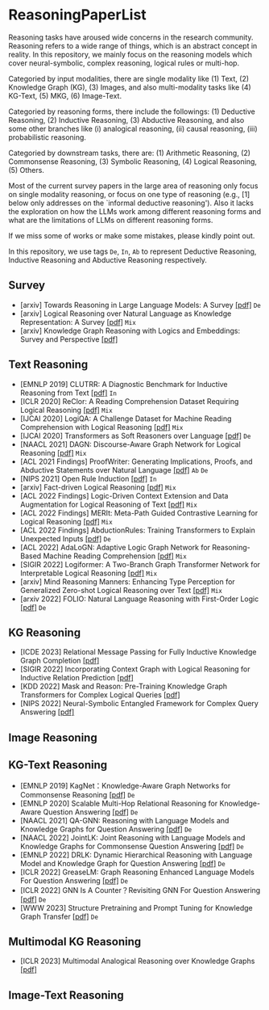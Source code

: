 # ReasoningPaperList
Reasoning tasks have aroused wide concerns in the research community. Reasoning refers to a wide range of things, which is an abstract concept in reality. In this repository, we mainly focus on the reasoning models which cover neural-symbolic, complex reasoning, logical rules or multi-hop. 

Categoried by input modalities, there are single modality like (1) Text, (2) Knowledge Graph (KG), (3) Images, and also multi-modality tasks like (4) KG-Text, (5) MKG, (6) Image-Text.

Categoried by reasoning forms, there include the followings: (1) Deductive Reasoning, (2) Inductive Reasoning, (3) Abductive Reasoning, and also some other branches like (i) analogical reasoning, (ii) causal reasoning, (iii) probabilistic reasoning. 

Categoried by downstream tasks, there are: (1) Arithmetic Reasoning, (2) Commonsense Reasoning, (3) Symbolic Reasoning, (4) Logical Reasoning, (5) Others.

Most of the current survey papers in the large area of reasoning only focus on single modality reasoning, or focus on one type of reasoning (e.g., [1] below only addresses on the `informal deductive reasoning'). Also it lacks the exploration on how the LLMs work among different reasoning forms and what are the limitations of LLMs on different reasoning forms. 

If we miss some of works or make some mistakes, please kindly point out. 

In this repository, we use tags ``De``, ``In``, ``Ab`` to represent Deductive Reasoning, Inductive Reasoning and Abductive Reasoning respectively. 

## Survey
- [arxiv] Towards Reasoning in Large Language Models: A Survey [[pdf]](https://arxiv.org/abs/2212.10403) ``De``
- [arxiv] Logical Reasoning over Natural Language as Knowledge Representation: A Survey [[pdf]](https://arxiv.org/pdf/2303.12023v1.pdf) ``Mix``
- [arxiv] Knowledge Graph Reasoning with Logics and Embeddings: Survey and Perspective [[pdf]](https://arxiv.org/pdf/2202.07412.pdf)


## Text Reasoning
- [EMNLP 2019] CLUTRR: A Diagnostic Benchmark for Inductive Reasoning from Text [[pdf]](https://aclanthology.org/D19-1458.pdf) ``In``
- [ICLR 2020] ReClor: A Reading Comprehension Dataset Requiring Logical Reasoning [[pdf]](https://arxiv.org/abs/2002.04326) ``Mix``
- [IJCAI 2020] LogiQA: A Challenge Dataset for Machine Reading Comprehension with Logical Reasoning [[pdf]](https://arxiv.org/abs/2007.08124) ``Mix``
- [IJCAI 2020] Transformers as Soft Reasoners over Language [[pdf]](https://www.ijcai.org/proceedings/2020/0537.pdf) ``De``
- [NAACL 2021] DAGN: Discourse-Aware Graph Network for Logical Reasoning [[pdf]](https://arxiv.org/abs/2103.14349) ``Mix``
- [ACL 2021 Findings] ProofWriter: Generating Implications, Proofs, and Abductive Statements over Natural Language [[pdf]](https://aclanthology.org/2021.findings-acl.317.pdf) ``Ab`` ``De``
- [NIPS 2021] Open Rule Induction [[pdf]](https://arxiv.org/abs/2110.13577) ``In``
- [arxiv] Fact-driven Logical Reasoning [[pdf]](https://arxiv.org/abs/2105.10334) ``Mix``
- [ACL 2022 Findings] Logic-Driven Context Extension and Data Augmentation for Logical Reasoning of Text [[pdf]](https://arxiv.org/abs/2105.03659) ``Mix``
- [ACL 2022 Findings] MERIt: Meta-Path Guided Contrastive Learning for Logical Reasoning [[pdf]](https://aclanthology.org/2022.findings-acl.276.pdf) ``Mix``
- [ACL 2022 Findings] AbductionRules: Training Transformers to Explain Unexpected Inputs [[pdf]](https://aclanthology.org/2022.findings-acl.19) ``De``
- [ACL 2022] AdaLoGN: Adaptive Logic Graph Network for Reasoning-Based Machine Reading Comprehension [[pdf]](https://arxiv.org/abs/2203.08992) ``Mix``
- [SIGIR 2022] Logiformer: A Two-Branch Graph Transformer Network for Interpretable Logical Reasoning [[pdf]](https://dl.acm.org/doi/abs/10.1145/3477495.3532016) ``Mix``
- [arxiv] Mind Reasoning Manners: Enhancing Type Perception for Generalized Zero-shot Logical Reasoning over Text [[pdf]](https://arxiv.org/abs/2301.02983) ``Mix``
- [arxiv 2022] FOLIO: Natural Language Reasoning with First-Order Logic [[pdf]](https://arxiv.org/pdf/2209.00840.pdf) ``De``

## KG Reasoning
- [ICDE 2023] Relational Message Passing for Fully Inductive Knowledge Graph Completion [[pdf]](https://arxiv.org/pdf/2210.03994.pdf)
- [SIGIR 2022] Incorporating Context Graph with Logical Reasoning for Inductive Relation Prediction [[pdf]](https://dl.acm.org/doi/abs/10.1145/3477495.3531996)
- [KDD 2022] Mask and Reason: Pre-Training Knowledge Graph Transformers for Complex Logical Queries [[pdf]](https://arxiv.org/abs/2208.07638)
- [NIPS 2022] Neural-Symbolic Entangled Framework for Complex Query Answering [[pdf]](https://arxiv.org/pdf/2209.08779.pdf)

## Image Reasoning


## KG-Text Reasoning
- [EMNLP 2019] KagNet：Knowledge-Aware Graph Networks for Commonsense Reasoning [[pdf]](https://arxiv.org/abs/1909.02151) ``De``
- [EMNLP 2020] Scalable Multi-Hop Relational Reasoning for Knowledge-Aware Question Answering [[pdf]](https://aclanthology.org/2020.emnlp-main.99/) ``De``
- [NAACL 2021] QA-GNN: Reasoning with Language Models and Knowledge Graphs for Question Answering [[pdf]](https://arxiv.org/abs/2104.06378) ``De``
- [NAACL 2022] JointLK: Joint Reasoning with Language Models and Knowledge Graphs for Commonsense Question Answering [[pdf]](https://aclanthology.org/2022.naacl-main.372/) ``De``
- [EMNLP 2022] DRLK: Dynamic Hierarchical Reasoning with Language Model and Knowledge Graph for Question Answering [[pdf]](https://aclanthology.org/2022.emnlp-main.342/) ``De``
- [ICLR 2022] GreaseLM: Graph Reasoning Enhanced Language Models For Question Answering [[pdf]](https://arxiv.org/abs/2201.08860) ``De``
- [ICLR 2022] GNN Is A Counter？Revisiting GNN For Question Answering [[pdf]](https://arxiv.org/abs/2110.03192) ``De``
- [WWW 2023] Structure Pretraining and Prompt Tuning for Knowledge Graph Transfer [[pdf]](https://arxiv.org/abs/2303.03922) ``De``


## Multimodal KG Reasoning
- [ICLR 2023] Multimodal Analogical Reasoning over Knowledge Graphs [[pdf]](https://arxiv.org/abs/2210.00312)


## Image-Text Reasoning


